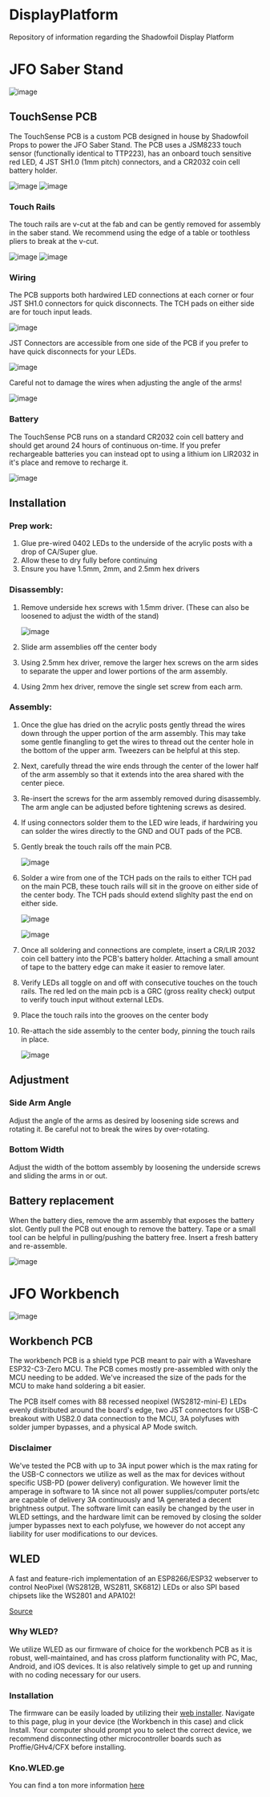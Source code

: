 # DisplayPlatform
Repository of information regarding the Shadowfoil Display Platform

# JFO Saber Stand
![image](./images/JFOHolderBoxArt.png)

## TouchSense PCB
The TouchSense PCB is a custom PCB designed in house by Shadowfoil Props to power the JFO Saber Stand. The PCB uses a JSM8233 touch sensor (functionally identical to TTP223), has an onboard touch sensitive red LED, 4 JST SH1.0 (1mm pitch) connectors, and a CR2032 coin cell battery holder. 

![image](./images/2025-02-21-142708_002-topaz-remove-.jpg)
![image](./images/2025-02-21-142708_004.jpg)

### Touch Rails
The touch rails are v-cut at the fab and can be gently removed for assembly in the saber stand. We recommend using the edge of a table or toothless pliers to break at the v-cut.

![image](./images/2025-02-21-142708_002.jpg)
![image](./images/2025-02-21-142708_005.jpg)

### Wiring
The PCB supports both hardwired LED connections at each corner or four JST SH1.0 connectors for quick disconnects. The TCH pads on either side are for touch input leads.

![image](./images/2025-02-21-142708_003.jpg)

JST Connectors are accessible from one side of the PCB if you prefer to have quick disconnects for your LEDs.

![image](./images/2025-02-21-144004_004.jpeg)

Careful not to damage the wires when adjusting the angle of the arms!

![image](./images/2025-02-21-144004_008.jpeg)

### Battery
The TouchSense PCB runs on a standard CR2032 coin cell battery and should get around 24 hours of continuous on-time. If you prefer rechargeable batteries you can instead opt to using a lithium ion LIR2032 in it's place and remove to recharge it.

![image](./images/2025-02-21-144004_006.jpeg)

## Installation
### Prep work:
1. Glue pre-wired 0402 LEDs to the underside of the acrylic posts with a drop of CA/Super glue.
2. Allow these to dry fully before continuing
3. Ensure you have 1.5mm, 2mm, and 2.5mm hex drivers

### Disassembly:
1. Remove underside hex screws with 1.5mm driver. (These can also be loosened to adjust the width of the stand)

    ![image](./images/2025-02-21-144004_002.jpeg)
2. Slide arm assemblies off the center body
3. Using 2.5mm hex driver, remove the larger hex screws on the arm sides to separate the upper and lower portions of the arm assembly.
4. Using 2mm hex driver, remove the single set screw from each arm.

### Assembly:
1. Once the glue has dried on the acrylic posts gently thread the wires down through the upper portion of the arm assembly. This may take some gentle finangling to get the wires to thread out the center hole in the bottom of the upper arm. Tweezers can be helpful at this step.
2. Next, carefully thread the wire ends through the center of the lower half of the arm assembly so that it extends into the area shared with the center piece.
3. Re-insert the screws for the arm assembly removed during disassembly. The arm angle can be adjusted before tightening screws as desired.
4. If using connectors solder them to the LED wire leads, if hardwiring you can solder the wires directly to the GND and OUT pads of the PCB.
5. Gently break the touch rails off the main PCB.

    ![image](./images/2025-02-21-142708_002.jpg)
6. Solder a wire from one of the TCH pads on the rails to either TCH pad on the main PCB, these touch rails will sit in the groove on either side of the center body. The TCH pads should extend slighlty past the end on either side.

    ![image](./images/2025-02-21-142708_005.jpg)

    ![image](./images/2025-02-21-144004_004.jpeg)
7. Once all soldering and connections are complete, insert a CR/LIR 2032 coin cell battery into the PCB's battery holder. Attaching a small amount of tape to the battery edge can make it easier to remove later.
8. Verify LEDs all toggle on and off with consecutive touches on the touch rails. The red led on the main pcb is a GRC (gross reality check) output to verify touch input without external LEDs.
9. Place the touch rails into the grooves on the center body
10. Re-attach the side assembly to the center body, pinning the touch rails in place.

    ![image](./images/2025-02-21-144004_007.jpeg)

## Adjustment

### Side Arm Angle
Adjust the angle of the arms as desired by loosening side screws and rotating it. Be careful not to break the wires by over-rotating.

### Bottom Width
Adjust the width of the bottom assembly by loosening the underside screws and sliding the arms in or out. 

## Battery replacement
When the battery dies, remove the arm assembly that exposes the battery slot. Gently pull the PCB out enough to remove the battery. Tape or a small tool can be helpful in pulling/pushing the battery free. Insert a fresh battery and re-assemble.

![image](./images/2025-02-21-144004_005.jpeg)

# JFO Workbench
![image](./images/JFOBenchBoxArt.png)

## Workbench PCB
The workbench PCB is a shield type PCB meant to pair with a Waveshare ESP32-C3-Zero MCU. The PCB comes mostly pre-assembled with only the MCU needing to be added. We've increased the size of the pads for the MCU to make hand soldering a bit easier. 

The PCB itself comes with 88 recessed neopixel (WS2812-mini-E) LEDs evenly distributed around the board's edge, two JST connectors for USB-C breakout with USB2.0 data connection to the MCU, 3A polyfuses with solder jumper bypasses, and a physical AP Mode switch.

### Disclaimer
We've tested the PCB with up to 3A input power which is the max rating for the USB-C connectors we utilize as well as the max for devices without specific USB-PD (power delivery) configuration. We however limit the amperage in software to 1A since not all power supplies/computer ports/etc are capable of delivery 3A continuously and 1A generated a decent brightness output. The software limit can easily be changed by the user in WLED settings, and the hardware limit can be removed by closing the solder jumper bypasses next to each polyfuse, we however do not accept any liability for user modifications to our devices.

## WLED
A fast and feature-rich implementation of an ESP8266/ESP32 webserver to control NeoPixel (WS2812B, WS2811, SK6812) LEDs or also SPI based chipsets like the WS2801 and APA102!

[Source](https://github.com/wled/WLED)

### Why WLED?
We utilize WLED as our firmware of choice for the workbench PCB as it is robust, well-maintained, and has cross platform functionality with PC, Mac, Android, and iOS devices. It is also relatively simple to get up and running with no coding necessary for our users. 

### Installation
The firmware can be easily loaded by utilizing their [web installer](install.wled.me). Navigate to this page, plug in your device (the Workbench in this case) and click Install. Your computer should prompt you to select the correct device, we recommend disconnecting other microcontroller boards such as Proffie/GHv4/CFX before installing.

### Kno.WLED.ge
You can find a ton more information [here](https://kno.wled.ge)